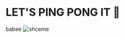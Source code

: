# LET'S PING PONG IT 🏓
babee
![shceme](https://github.com/kslik9/ft_transcendence/assets/115497057/1b165fc0-aff2-42e5-b24c-b26c7d7d5656)
